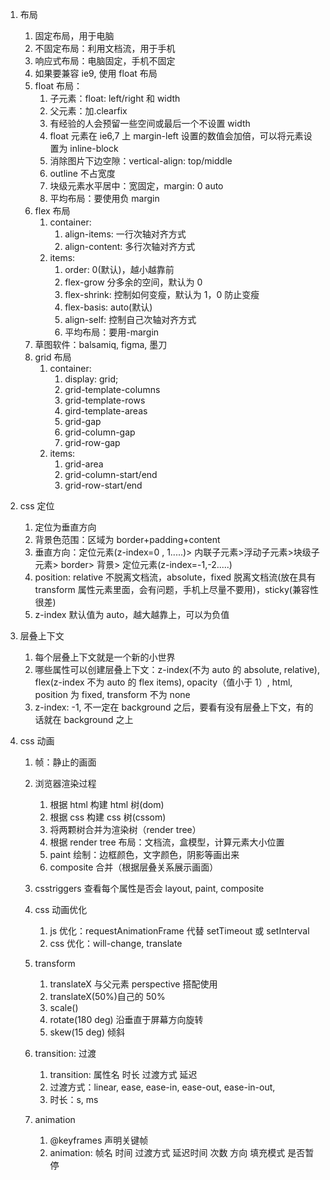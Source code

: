 1. 布局
   1. 固定布局，用于电脑
   2. 不固定布局：利用文档流，用于手机
   3. 响应式布局：电脑固定，手机不固定
   4. 如果要兼容 ie9, 使用 float 布局
   5. float 布局：
      1. 子元素：float: left/right 和 width
      2. 父元素：加.clearfix
      3. 有经验的人会预留一些空间或最后一个不设置 width
      4. float 元素在 ie6,7 上 margin-left 设置的数值会加倍，可以将元素设置为 inline-block
      5. 消除图片下边空隙：vertical-align: top/middle
      6. outline 不占宽度
      7. 块级元素水平居中：宽固定，margin: 0 auto
      8. 平均布局：要使用负 margin
   6. flex 布局
      1. container:
         1. align-items: 一行次轴对齐方式
         2. align-content: 多行次轴对齐方式
      2. items:
         1. order: 0(默认)，越小越靠前
         2. flex-grow 分多余的空间，默认为 0
         3. flex-shrink: 控制如何变瘦，默认为 1，0 防止变瘦
         4. flex-basis: auto(默认)
         5. align-self: 控制自己次轴对齐方式
         6. 平均布局：要用-margin
   7. 草图软件：balsamiq, figma, 墨刀
   8. grid 布局
      1. container:
         1. display: grid;
         2. grid-template-columns
         3. grid-template-rows
         4. gird-template-areas
         5. grid-gap
         6. grid-column-gap
         7. grid-row-gap
      2. items:
         1. grid-area
         2. grid-column-start/end
         3. grid-row-start/end
2. css 定位

   1. 定位为垂直方向
   2. 背景色范围：区域为 border+padding+content
   3. 垂直方向：定位元素(z-index=0 , 1.....)> 内联子元素>浮动子元素>块级子元素> border> 背景> 定位元素(z-index=-1,-2.....)
   4. position: relative 不脱离文档流，absolute，fixed 脱离文档流(放在具有 transform 属性元素里面，会有问题，手机上尽量不要用)，sticky(兼容性很差)
   5. z-index 默认值为 auto，越大越靠上，可以为负值

3. 层叠上下文

   1. 每个层叠上下文就是一个新的小世界
   2. 哪些属性可以创建层叠上下文：z-index(不为 auto 的 absolute, relative), flex(z-index 不为 auto 的 flex items), opacity（值小于 1）, html, position 为 fixed, transform 不为 none
   3. z-index: -1, 不一定在 background 之后，要看有没有层叠上下文，有的话就在 background 之上

4. css 动画

   1. 帧：静止的画面
   2. 浏览器渲染过程

      1. 根据 html 构建 html 树(dom)
      2. 根据 css 构建 css 树(cssom)
      3. 将两颗树合并为渲染树（render tree）
      4. 根据 render tree 布局：文档流，盒模型，计算元素大小位置
      5. paint 绘制：边框颜色，文字颜色，阴影等画出来
      6. composite 合并（根据层叠关系展示画面）

   3. csstriggers 查看每个属性是否会 layout, paint, composite
   4. css 动画优化
      1. js 优化：requestAnimationFrame 代替 setTimeout 或 setInterval
      2. css 优化：will-change, translate
   5. transform
      1. translateX 与父元素 perspective 搭配使用
      2. translateX(50%)自己的 50%
      3. scale()
      4. rotate(180 deg) 沿垂直于屏幕方向旋转
      5. skew(15 deg) 倾斜
   6. transition: 过渡

      1. transition: 属性名 时长 过渡方式 延迟
      2. 过渡方式：linear, ease, ease-in, ease-out, ease-in-out,
      3. 时长：s, ms

   7. animation
      1. @keyframes 声明关键帧
      2. animation: 帧名 时间 过渡方式 延迟时间 次数 方向 填充模式 是否暂停
